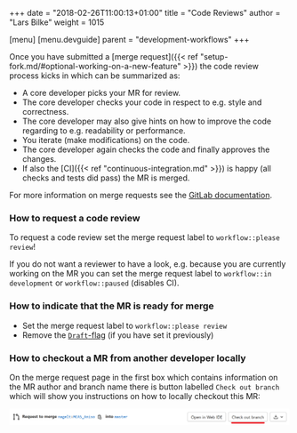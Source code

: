 +++
date = "2018-02-26T11:00:13+01:00"
title = "Code Reviews"
author = "Lars Bilke"
weight = 1015

[menu]
  [menu.devguide]
    parent = "development-workflows"
+++

Once you have submitted a [merge request]({{< ref "setup-fork.md/#optional-working-on-a-new-feature" >}}) the code review process kicks in which can be summarized as:

- A core developer picks your MR for review.
- The core developer checks your code in respect to e.g. style and correctness.
- The core developer may also give hints on how to improve the code regarding to e.g. readability or performance.
- You iterate (make modifications) on the code.
- The core developer again checks the code and finally approves the changes.
- If also the [CI]({{< ref "continuous-integration.md" >}}) is happy (all checks and tests did pass) the MR is merged.

For more information on merge requests see the [GitLab documentation](https://docs.gitlab.com/ee/user/project/merge_requests/getting_started.html).

### How to request a code review

To request a code review set the merge request label to `workflow::please review`!

If you do not want a reviewer to have a look, e.g. because you are currently working on the MR you can set the merge request label to `workflow::in development` or `workflow::paused` (disables CI).

### How to indicate that the MR is ready for merge

- Set the merge request label to `workflow::please review`
- Remove the [`Draft`-flag](https://docs.gitlab.com/ee/user/project/merge_requests/drafts.html#mark-merge-requests-as-ready) (if you have set it previously)

### How to checkout a MR from another developer locally

On the merge request page in the first box which contains information on the MR author and branch name there is button labelled `Check out branch` which will show you instructions on how to locally checkout this MR:

![The checkout branch button in the GitLab web interface](checkout-branch.png)
